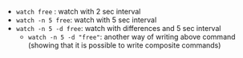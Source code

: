 - `watch free` : watch with 2 sec interval
- `watch -n 5 free`: watch with 5 sec interval
- `watch -n 5 -d free`: watch with differences and 5 sec interval
    - `watch -n 5 -d "free"`: another way of writing above command (showing that it is possible to write composite commands)